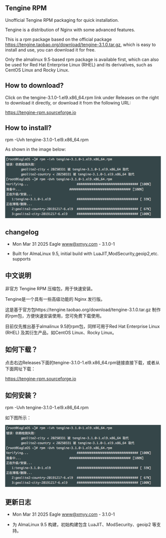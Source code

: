 ## Tengine RPM

Unofficial Tengine RPM packaging for quick installation.

Tengine is a distribution of Nginx with some advanced features.

This is a rpm package based on the official package https://tengine.taobao.org/download/tengine-3.1.0.tar.gz, which is easy to install and use, you can download it for free.

Only the almalinux 9.5-based rpm package is available first, which can also be used for Red Hat Enterprise Linux (RHEL) and its derivatives, such as CentOS Linux and Rocky Linux.

## How to download?

Click on the tengine-3.1.0-1.el9.x86_64.rpm link under Releases on the right to download it directly, or download it from the following URL:

https://tengine-rpm.sourceforge.io

## How to install?

rpm -Uvh tengine-3.1.0-1.el9.x86_64.rpm

As shown in the image below:

![how to install tengine-rpm](tengine-rpm.png)

## changelog

* Mon Mar 31 2025 Eagle <www@xmyy.com> - 3.1.0-1
- Built for AlmaLinux 9.5, initial build with LuaJIT,ModSecurity,geoip2,etc. supports

## 中文说明

非官方 Tengine RPM 压缩包，用于快速安装。

Tengine是一个具有一些高级功能的 Nginx 发行版。

这是基于官方包https://tengine.taobao.org/download/tengine-3.1.0.tar.gz 制作的rpm包，方便快速安装使用，您可免费下载使用。

目前仅先推出基于almalinux 9.5的rpm包，同样可用于Red Hat Enterprise Linux (RHEL) 及其衍生产品，如CentOS Linux、Rocky Linux。

## 如何下载？

点击右边Releases下面的tengine-3.1.0-1.el9.x86_64.rpm链接直接下载，或者从下面网址下载：

https://tengine-rpm.sourceforge.io

## 如何安装？

rpm -Uvh tengine-3.1.0-1.el9.x86_64.rpm

如下图所示：

![如何安装tengine-rpm](tengine-rpm.png)

## 更新日志

* Mon Mar 31 2025 Eagle <www@xmyy.com> - 3.1.0-1
- 为 AlmaLinux 9.5 构建，初始构建包含 LuaJIT、ModSecurity、geoip2 等支持。
